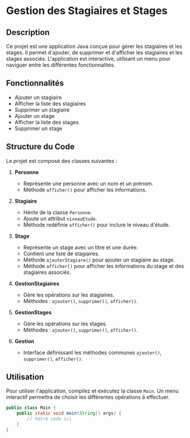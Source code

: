 # Gestion des Stagiaires et Stages

## Description
Ce projet est une application Java conçue pour gérer les stagiaires et les stages. Il permet d'ajouter, de supprimer et d'afficher les stagiaires et les stages associés. L'application est interactive, utilisant un menu pour naviguer entre les différentes fonctionnalités.

## Fonctionnalités
- Ajouter un stagiaire
- Afficher la liste des stagiaires
- Supprimer un stagiaire
- Ajouter un stage
- Afficher la liste des stages
- Supprimer un stage

## Structure du Code
Le projet est composé des classes suivantes :

1. **Personne**
   - Représente une personne avec un nom et un prénom.
   - Méthode `afficher()` pour afficher les informations.

2. **Stagiaire**
   - Hérite de la classe `Personne`.
   - Ajoute un attribut `niveauEtude`.
   - Méthode redéfinie `afficher()` pour inclure le niveau d'étude.

3. **Stage**
   - Représente un stage avec un titre et une durée.
   - Contient une liste de stagiaires.
   - Méthode `ajouterStagiare()` pour ajouter un stagiaire au stage.
   - Méthode `afficher()` pour afficher les informations du stage et des stagiaires associés.

4. **GestionStagiaires**
   - Gère les opérations sur les stagiaires.
   - Méthodes : `ajouter()`, `supprimer()`, `afficher()`.

5. **GestionStages**
   - Gère les opérations sur les stages.
   - Méthodes : `ajouter()`, `supprimer()`, `afficher()`.

6. **Gestion**
   - Interface définissant les méthodes communes `ajouter()`, `supprimer()`, `afficher()`.

## Utilisation
Pour utiliser l'application, compilez et exécutez la classe `Main`. Un menu interactif permettra de choisir les différentes opérations à effectuer.

```java
public class Main {
    public static void main(String[] args) {
        // Votre code ici
    }
}
